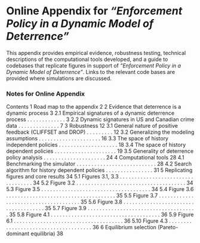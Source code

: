 # Online Appendix for *“Enforcement Policy in a Dynamic Model of Deterrence”*

This appendix provides empirical evidence, robustness testing, technical descriptions of the computational tools developed, and a guide to codebases that replicate figures in support of *”Enforcement Policy in a Dynamic Model of Deterrence”*. Links to the relevant code bases are provided where simulations are discussed.

### Notes for Online Appendix

Contents
1 Road map to the appendix 2
2 Evidence that deterrence is a dynamic process 3
2.1 Empirical signatures of a dynamic deterrence process . . . . . . . . . . . . . 3
2.2 Dynamic signatures in US and Canadian crime data . . . . . . . . . . . . . . 7
3 Robustness 12
3.1 General nature of positive feedback (CLIFFSET and DROP) . . . . . . . . . 12
3.2 Generalizing the modeling assumptions . . . . . . . . . . . . . . . . . . . . . 16
3.3 The space of history independent policies . . . . . . . . . . . . . . . . . . . . 18
3.4 The space of history dependent policies . . . . . . . . . . . . . . . . . . . . . 19
3.5 Generality of deterrence policy analysis . . . . . . . . . . . . . . . . . . . . . 24
4 Computational tools 28
4.1 Benchmarking the simulator . . . . . . . . . . . . . . . . . . . . . . . . . . . 28
4.2 Search algorithm for history dependent policies . . . . . . . . . . . . . . . . 31
5 Replicating figures and core results 34
5.1 Figures 3.1, 3.3 . . . . . . . . . . . . . . . . . . . . . . . . . . . . . . . . . . 34
5.2 Figure 3.2 . . . . . . . . . . . . . . . . . . . . . . . . . . . . . . . . . . . . . 34
5.3 Figure 3.5 . . . . . . . . . . . . . . . . . . . . . . . . . . . . . . . . . . . . . 34
5.4 Figure 3.6 . . . . . . . . . . . . . . . . . . . . . . . . . . . . . . . . . . . . . 35
5.5 Figure 3.7 . . . . . . . . . . . . . . . . . . . . . . . . . . . . . . . . . . . . . 35
5.6 Figure 3.8 . . . . . . . . . . . . . . . . . . . . . . . . . . . . . . . . . . . . . 35
5.7 Figure 3.9 . . . . . . . . . . . . . . . . . . . . . . . . . . . . . . . . . . . . . 35
5.8 Figure 4.1 . . . . . . . . . . . . . . . . . . . . . . . . . . . . . . . . . . . . . 36
5.9 Figure 6.1 . . . . . . . . . . . . . . . . . . . . . . . . . . . . . . . . . . . . . 36
5.10 Figure 4.3 . . . . . . . . . . . . . . . . . . . . . . . . . . . . . . . . . . . . . 36
6 Equilibrium selection (Pareto-dominant equilibria) 38

